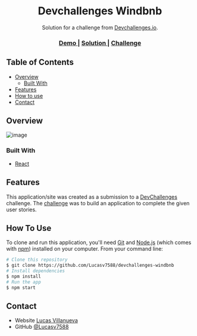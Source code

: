 <h1 align="center">Devchallenges Windbnb</h1>

<div align="center">
   Solution for a challenge from  <a href="http://devchallenges.io" target="_blank">Devchallenges.io</a>.
</div>

<div align="center">
  <h3>
    <a href="https://windbnb-lucasv7588.onrender.com">
      Demo
    </a>
    <span> | </span>
    <a href="https://github.com/Lucasv7588/devchallenges-windbnb">
      Solution
    </a>
    <span> | </span>
    <a href="https://devchallenges.io/challenges/3JFYedSOZqAxYuOCNmYD">
      Challenge
    </a>
  </h3>
</div>

<!-- TABLE OF CONTENTS -->

## Table of Contents

- [Overview](#overview)
  - [Built With](#built-with)
- [Features](#features)
- [How to use](#how-to-use)
- [Contact](#contact)

<!-- OVERVIEW -->

## Overview

![image](https://user-images.githubusercontent.com/39120603/170834438-9bd07708-5aad-4add-9464-c0ba62515394.png)


### Built With

- [React](https://reactjs.org/)

## Features

<!-- List the features of your application or follow the template. Don't share the figma file here :) -->

This application/site was created as a submission to a [DevChallenges](https://devchallenges.io/challenges) challenge. The [challenge](https://devchallenges.io/challenges/3JFYedSOZqAxYuOCNmYD) was to build an application to complete the given user stories.

## How To Use

To clone and run this application, you'll need [Git](https://git-scm.com) and [Node.js](https://nodejs.org/en/download/) (which comes with [npm](http://npmjs.com)) installed on your computer. From your command line:

```bash
# Clone this repository
$ git clone https://github.com/Lucasv7588/devchallenges-windbnb
# Install dependencies
$ npm install
# Run the app
$ npm start
```

## Contact

- Website [Lucas Villanueva](https://lucasvillanueva.com.ar)
- GitHub [@Lucasv7588](https://{github.com/Lucasv7588})
